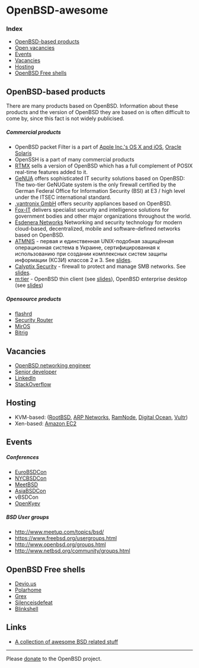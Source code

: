 # OpenBSD-awesome

### Index

* [OpenBSD-based products](#openbsd-based-products)
* [Open vacancies](#vacancies)
* [Events](#events)
* [Vacancies](#vacancies)
* [Hosting](#hosting)
* [OpenBSD Free shells](#openbsd-free-shells)


## OpenBSD-based products

There are many products based on OpenBSD. Information about these products and the version of OpenBSD they are based on is often difficult to come by, since this fact is not widely publicised.

##### Commercial products

- OpenBSD packet Filter is a part of [Apple Inc.'s OS X and
iOS](http://callfortesting.org/macpf/), [Oracle
Solaris](https://docs.oracle.com/cd/E53394_01/html/E54829/pfovw-1.html)
- OpenSSH is a part of many commercial products
- [RTMX](http://www.rtmx.com/) sells a version of OpenBSD which has a full
complement of POSIX real-time features added to it.
- [GeNUA](https://www.genua.de/) offers sophisticated IT security solutions
based on OpenBSD: The two-tier GeNUGate system is the only firewall certified by
the German Federal Office for Information Security (BSI) at E3 / high level
under the ITSEC international standard.
- [.vantronix GmbH](http://www.vantronix.com/) offers security appliances based
on OpenBSD.
- [Fox-IT](https://www.fox-it.com/en/) delivers specialist security and
intelligence solutions for government bodies and other major organizations
throughout the world.
- [Esdenera Networks](https://www.esdenera.com/) Networking and security
technology for modern cloud-based, decentralized, mobile and software-defined
networks based on OpenBSD.
- [ATMNIS](https://atmnis.com/) - первая и единственная UNIX-подобная защищённая
операционная система в Украине, сертифицированная к использованию при создании
комплексных систем защиты информации (КСЗИ) классов 2 и 3. See
[slides](https://www.atmnis.com/~apelsin/papers/).
- [Calyptix Security](http://www.calyptix.com/products/models/ae800/) - firewall to protect and manage SMB networks. See [slides](http://www.nycbsdcon.org/2010/presentations/lteo-nycbsdcon2010.pdf).
- [m:tier](http://www.mtier.org/about-us/) - OpenBSD thin client (see [slides](http://www.mtier.org/assets/Uploads/latinoware-2013.pdf)), OpenBSD enterprise desktop (see [slides](http://www.openbsd.org/papers/opencon07-gnome.pdf))

##### Opensource products

- [flashrd](http://www.nmedia.net/flashrd/)
- [Security Router](http://securityrouter.org/wiki/Main_Page)
- [MirOS](https://www.mirbsd.org/)
- [Bitrig](https://www.bitrig.org/)

## Vacancies

- [OpenBSD networking engineer](https://www.hermetek.com/employment)
- [Senior developer](https://www.fishbowlvr.com/careers/senior-developer)
- [LinkedIn](https://www.linkedin.com/jobs/openbsd-jobs)
- [StackOverflow](http://stackoverflow.com/jobs?searchTerm=openbsd)

## Hosting

- KVM-based: ([RootBSD](https://www.rootbsd.net/), [ARP Networks](https://www.arpnetworks.com/), [RamNode](http://ramnode.com/), [Digital Ocean](https://www.digitalocean.com), [Vultr](https://www.vultr.com/))
- Xen-based: [Amazon EC2](https://gist.github.com/reyk/b372af303eb86bab3fee#file-openbsd-amd64-20160809-aws)

## Events

##### Conferences

- [EuroBSDCon](https://eurobsdcon.org/)
- [NYCBSDCon](http://www.nycbsdcon.org/)
- [MeetBSD](http://meetbsd.org/)
- [AsiaBSDCon](https://asiabsdcon.org)
- vBSDCon
- [OpenKyev](http://www.uaoug.org.ua/openkyiv/)

##### BSD User groups

- http://www.meetup.com/topics/bsd/
- https://www.freebsd.org/usergroups.html
- http://www.openbsd.org/groups.html
- http://www.netbsd.org/community/groups.html

## OpenBSD Free shells

- [Devio.us](http://devio.us/)
- [Polarhome](http://www.polarhome.com/)
- [Grex](http://grex.org/)
- [Silenceisdefeat](http://silenceisdefeat.com/)
- [Blinkshell](http://blinkenshell.org/)

## Links

- [A collection of awesome BSD related stuff](https://github.com/DiscoverBSD/awesome-bsd)

----
Please [donate](http://www.openbsd.org/donations.html) to the OpenBSD project.
